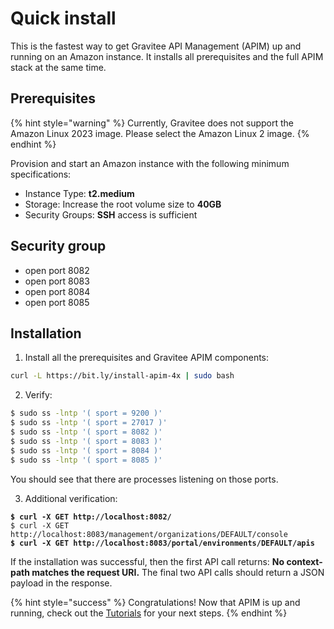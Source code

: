 # Quick install

This is the fastest way to get Gravitee API Management (APIM) up and running on an Amazon instance. It installs all prerequisites and the full APIM stack at the same time.

## Prerequisites

{% hint style="warning" %}
Currently, Gravitee does not support the Amazon Linux 2023 image. Please select the Amazon Linux 2 image.
{% endhint %}

Provision and start an Amazon instance with the following minimum specifications:

* Instance Type: **t2.medium**
* Storage: Increase the root volume size to **40GB**
* Security Groups: **SSH** access is sufficient

## Security group

* open port 8082
* open port 8083
* open port 8084
* open port 8085

## Installation

1. Install all the prerequisites and Gravitee APIM components:

```sh
curl -L https://bit.ly/install-apim-4x | sudo bash
```

2. Verify:

```sh
$ sudo ss -lntp '( sport = 9200 )'
$ sudo ss -lntp '( sport = 27017 )'
$ sudo ss -lntp '( sport = 8082 )'
$ sudo ss -lntp '( sport = 8083 )'
$ sudo ss -lntp '( sport = 8084 )'
$ sudo ss -lntp '( sport = 8085 )'
```

You should see that there are processes listening on those ports.

3. Additional verification:

<pre class="language-sh"><code class="lang-sh"><strong>$ curl -X GET http://localhost:8082/
</strong>$ curl -X GET http://localhost:8083/management/organizations/DEFAULT/console
<strong>$ curl -X GET http://localhost:8083/portal/environments/DEFAULT/apis
</strong></code></pre>

If the installation was successful, then the first API call returns: **No context-path matches the request URI.** The final two API calls should return a JSON payload in the response.

{% hint style="success" %}
Congratulations! Now that APIM is up and running, check out the [Tutorials](../../tutorials/) for your next steps.
{% endhint %}

